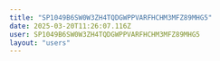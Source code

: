 ```yaml
---
title: "SP1049B6SW0W3ZH4TQDGWPPVARFHCHM3MFZ89MHG5"
date: 2025-03-20T11:26:07.116Z
user: SP1049B6SW0W3ZH4TQDGWPPVARFHCHM3MFZ89MHG5
layout: "users"
---
```

    